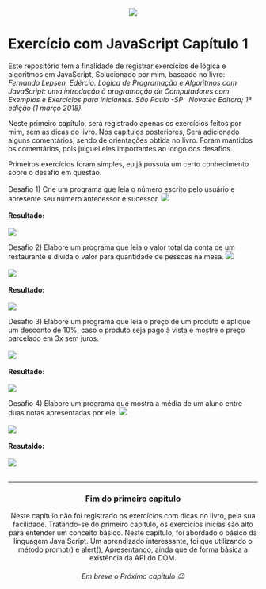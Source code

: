 <div align="center"><img src="https://user-images.githubusercontent.com/82294911/125177155-e310fd80-e1af-11eb-981f-1cde10493061.png"></div>
<h1>Exercício com JavaScript Capítulo 1</h1>

<p>Este repositório tem a finalidade de registrar exercícios de lógica e algoritmos em JavaScript, Solucionado por mim, baseado no livro: <i>Fernando Lepsen, Edércio. Lógica de Programação e Algoritmos com JavaScript: uma introdução à programação de Computadores com Exemplos e Exercícios para iniciantes. São Paulo -SP: ‎ Novatec Editora; 1ª edição (1 março 2018).</i></p>

Neste primeiro capítulo, será registrado apenas os exercícios feitos por mim, sem as dicas do livro.
Nos capítulos posteriores, Será adicionado alguns comentários, sendo de orientações obtida no livro.  Foram mantidos os comentários, pois julguei eles importantes ao longo dos desafios.

Primeiros exercícios foram simples, eu já possuía um certo conhecimento sobre o desafio em questão.<br></br>
Desafio 1) Crie um programa que leia o número escrito pelo usuário e apresente  seu número antecessor e sucessor.
<img src="https://user-images.githubusercontent.com/82294911/128105611-fec21fac-c09f-4de8-a82b-94eb7a31f2c6.png"><br></br>
<b>Resultado:</b><br></br>
<img src="https://user-images.githubusercontent.com/82294911/128105852-657d7699-48e9-4a4a-9721-90b1dd4e42b2.png">

Desafio 2) Elabore um programa que leia o valor total da conta de um restaurante e divida o valor para quantidade de pessoas na mesa.
<img src="https://user-images.githubusercontent.com/82294911/128105993-e5e2a36b-700a-4af1-b987-0d0bbd26f2d7.png"><br></br>
<img src="https://user-images.githubusercontent.com/82294911/128106121-278e39b0-4bd8-4bf5-80a6-d2014caa01fb.png"><br></br>
<b>Resultado:</b><br></br>
<img src="https://user-images.githubusercontent.com/82294911/128106181-47e1424a-6617-4938-b846-5a58ca17e342.png">

Desafio 3) Elabore um programa que leia o preço de um produto e aplique um desconto de 10%, caso o produto seja pago à vista e mostre o preço parcelado em 3x sem juros.<br></br>
<img src="https://user-images.githubusercontent.com/82294911/128106245-53f8e7f9-cc68-4d84-9527-acba822822bc.png"><br></br>
<b>Resultado:</b><br></br>
<img src="https://user-images.githubusercontent.com/82294911/128106249-6c1d370d-6c70-4dc2-8a37-58036324eec3.png">

Desafio 4) Elabore um programa que mostra a média de um aluno entre duas notas apresentadas por ele.
<img src="https://user-images.githubusercontent.com/82294911/128106888-98d894d4-f949-4812-9609-056545f1f126.png"><br></br>
<img src="https://user-images.githubusercontent.com/82294911/128106926-9e7f1498-5245-4a55-876e-7d52821dab22.png"><br></br>
<b>Resutaldo:</b><br></br>
<img src="https://user-images.githubusercontent.com/82294911/128106973-2931bc26-f155-452e-bddc-184e71079f67.png"><br></br>
<hr>

<h3 align="center">Fim do primeiro capítulo</h3>
<p align="center">Neste capítulo não foi registrado os exercícios com dicas do livro, pela sua facilidade. Tratando-se do primeiro capitulo, os exercícios inicias são alto para entender um conceito básico. 
Neste capítulo, foi abordado o básico da linguagem Java Script. Um aprendizado interessante, foi que utilizando o método prompt() e alert(), Apresentando, ainda que de forma básica a existência da API do DOM.
</p>

<div align="center"><h6>Em breve o Próximo capítulo 😉</h6></div>
